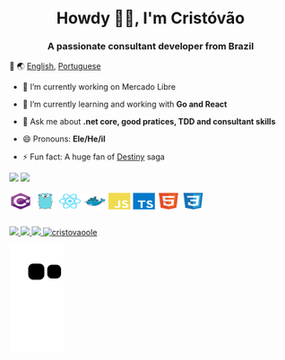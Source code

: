 <h1 align="center">Howdy 🤠👋, I'm Cristóvão </h1>
<h3 align="center">A passionate consultant developer from Brazil</h3>

🚀 🌏 
[English](https://github.com/cristovaoolegario/cristovaoolegario/blob/main/README.md),
[Portuguese](https://github.com/cristovaoolegario/cristovaoolegario/blob/main/README.pt-BR.md)

- 🔭 I’m currently working on Mercado Libre

- 🌱 I’m currently learning and working with **Go and React**

- 💬 Ask me about **.net core, good pratices, TDD and consultant skills**

- 😄 Pronouns: **Ele/He/il**

- ⚡ Fun fact: A huge fan of <a href="https://www.bungie.net/pt-br/">Destiny</a> saga 

<div>
  <img height="180em" src="https://github-readme-stats.vercel.app/api?username=cristovaoolegario&show_icons=true&theme=dark&include_all_commits=true&count_private=true">
  <img height="180em" src="https://github-readme-stats.vercel.app/api/top-langs/?username=cristovaoolegario&layout=compact&langs_count=7&theme=dark">
</div>
  
<div style="display: inline_block"><br>
  <img align="center" alt="Tov-Csharp" height="30" width="40" src="https://raw.githubusercontent.com/devicons/devicon/master/icons/csharp/csharp-original.svg">
  <img align="center" alt="Tov-Go" height="30" width="40" src="https://raw.githubusercontent.com/devicons/devicon/master/icons/go/go-original.svg">  
  <img align="center" alt="Tov-React" height="30" width="40" src="https://raw.githubusercontent.com/devicons/devicon/master/icons/react/react-original.svg">
  <img align="center" alt="Tov-Docker" height="30" width="40" src="https://raw.githubusercontent.com/devicons/devicon/master/icons/docker/docker-original.svg">
  <img align="center" alt="Tov-Js" height="30" width="40" src="https://raw.githubusercontent.com/devicons/devicon/master/icons/javascript/javascript-plain.svg">
  <img align="center" alt="Tov-Ts" height="30" width="40" src="https://raw.githubusercontent.com/devicons/devicon/master/icons/typescript/typescript-plain.svg">
  <img align="center" alt="Tov-HTML" height="30" width="40" src="https://raw.githubusercontent.com/devicons/devicon/master/icons/html5/html5-original.svg">
  <img align="center" alt="Tov-CSS" height="30" width="40" src="https://raw.githubusercontent.com/devicons/devicon/master/icons/css3/css3-original.svg">
</div>

##
  
<div>
  <a href="mailto:cristovaoolegario@gmail.com">
    <img src="https://img.shields.io/badge/-Gmail-%23333?style=for-the-badge&logo=gmail&logoColor=red" target="_blank">
  </a>
  <a href="https://linkedin.com/in/cristovaoolegario" target="blank">
    <img src="https://img.shields.io/badge/-LinkedIn-%230077B5?style=for-the-badge&logo=linkedin&logoColor=white" target="_blank">
  </a>
  <a href="https://instagram.com/cristovaoolegario" target="blank">
    <img src="https://img.shields.io/badge/-Instagram-%23E4405F?style=for-the-badge&logo=instagram&logoColor=white" target="_blank" />
  </a>
  <a href="https://twitter.com/cristovaoole" target="blank">
    <img src="https://img.shields.io/twitter/follow/cristovaoole?logo=twitter&style=for-the-badge" alt="cristovaoole" />
  </a>
  
   
  ![Snake animation](https://github.com/cristovaoolegario/cristovaoolegario/blob/output/github-contribution-grid-snake.svg)
</div>
